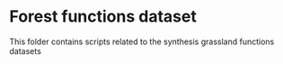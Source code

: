 # Forest functions dataset
This folder contains scripts related to the synthesis grassland functions datasets
